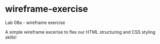 # wireframe-exercise
Lab 08a - wireframe exercise

A simple wireframe excerise to flex our HTML structuring and CSS styling skills!